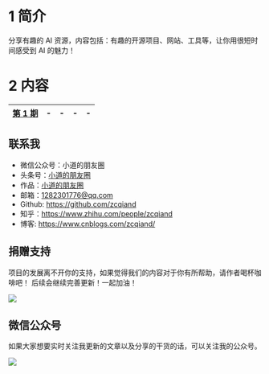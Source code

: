 # 1 简介

分享有趣的 AI 资源，内容包括：有趣的开源项目、网站、工具等，让你用很短时间感受到 AI 的魅力！

# 2 内容

| [第 1 期](./FunResource/FunResource01.md) | -   | -   | -   | -   |
| ----------------------------------------- | --- | --- | --- | --- |

## 联系我

- 微信公众号：小道的朋友圈
- 头条号：[小道的朋友圈](http://www.toutiao.com/c/user/102425115737/)
- 作品：[小道的朋友圈](https://www.aidaibi.net)
- 邮箱：1282301776@qq.com
- Github: https://github.com/zcqiand
- 知乎：https://www.zhihu.com/people/zcqiand
- 博客: https://www.cnblogs.com/zcqiand/

## 捐赠支持

项目的发展离不开你的支持，如果觉得我们的内容对于你有所帮助，请作者喝杯咖啡吧！ 后续会继续完善更新！一起加油！

![](https://i.imgtg.com/2023/04/01/2KAFG.png)

## 微信公众号

如果大家想要实时关注我更新的文章以及分享的干货的话，可以关注我的公众号。

![](https://i.imgtg.com/2023/04/01/2KeIM.jpg)
